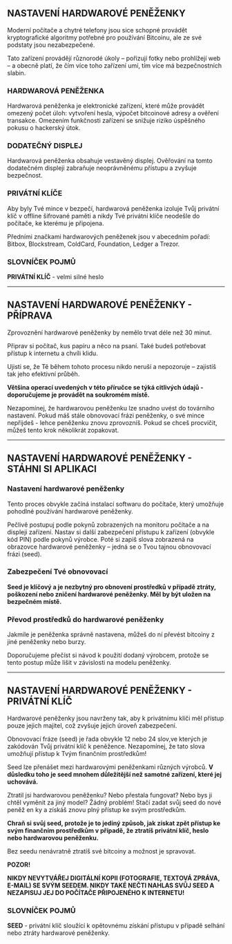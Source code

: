 ## NASTAVENÍ HARDWAROVÉ PENĚŽENKY

Moderní počítače a chytré telefony jsou sice schopné provádět kryptografické algoritmy potřebné pro používání Bitcoinu, ale ze své podstaty jsou nezabezpečené.

Tato zařízení provádějí různorodé úkoly – pořizují fotky nebo prohlížejí web – a obecně platí, že čím více toho zařízení umí, tím více má bezpečnostních slabin.

### HARDWAROVÁ PENĚŽENKA

Hardwarová peněženka je elektronické zařízení, které může provádět omezený počet úloh: vytvoření hesla, výpočet bitcoinové adresy a ověření transakce. Omezením funkčnosti zařízení se snižuje riziko úspěšného pokusu o hackerský útok.

### DODATEČNÝ DISPLEJ

Hardwarová peněženka obsahuje vestavěný displej. Ověřování na tomto dodatečném displeji zabraňuje neoprávněnému přístupu a zvyšuje bezpečnost.

### PRIVÁTNÍ KLÍČE

Aby byly Tvé mince v bezpečí, hardwarová peněženka izoluje Tvůj privátní klíč v offline šifrované paměti a nikdy Tvé privátní klíče neodešle do počítače, ke kterému je připojena.

Předními značkami hardwarových peněženek jsou v abecedním pořadí: Bitbox, Blockstream, ColdCard, Foundation, Ledger a Trezor.

### SLOVNÍČEK POJMŮ

**PRIVÁTNÍ KLÍČ** - velmi silné heslo

***

## NASTAVENÍ HARDWAROVÉ PENĚŽENKY - PŘÍPRAVA

Zprovoznění hardwarové peněženky by nemělo trvat déle než 30 minut.

Připrav si počítač, kus papíru a něco na psaní. Také budeš potřebovat přístup k internetu a chvíli klidu.

Ujisti se, že Tě během tohoto procesu nikdo neruší a nepozoruje – zajistíš tak jeho efektivní průběh.

**Většina operací uvedených v této příručce se týká citlivých údajů - doporučujeme je provádět na soukromém místě.**

Nezapomínej, že hardwarovou peněženku lze snadno uvést do továrního nastavení. Pokud máš stále obnovovací frázi peněženky, o své mince nepřijdeš - lehce peněženku znovu zprovozníš. Pokud se chceš procvičit, můžeš tento krok několikrát zopakovat.

***

## NASTAVENÍ HARDWAROVÉ PENĚŽENKY - STÁHNI SI APLIKACI

### Nastavení hardwarové peněženky

Tento proces obvykle začíná instalací softwaru do počítače, který umožňuje pohodlné používání hardwarové peněženky.

Pečlivě postupuj podle pokynů zobrazených na monitoru počítače a na displeji zařízení. Nastav si další zabezpečení přístupu k zařízení (obvykle kód PIN) podle pokynů výrobce. Poté si zapiš slova zobrazená na obrazovce hardwarové peněženky – jedná se o Tvou tajnou obnovovací frázi (seed).

### Zabezpečení Tvé obnovovací

**Seed je klíčový a je nezbytný pro obnovení prostředků v případě ztráty, poškození nebo zničení hardwarové peněženky. Měl by být uložen na bezpečném místě.**

### Převod prostředků do hardwarové peněženky

Jakmile je peněženka správně nastavena, můžeš do ní převést bitcoiny z jiné peněženky nebo burzy.

Doporučujeme přečíst si návod k použití dodaný výrobcem, protože se tento postup může lišit v závislosti na modelu peněženky.

***

## NASTAVENÍ HARDWAROVÉ PENĚŽENKY - PRIVÁTNÍ KLÍČ

Hardwarové peněženky jsou navrženy tak, aby k privátnímu klíči měl přístup pouze jejich majitel, což zvyšuje jejich úroveň zabezpečení.

Obnovovací fráze (seed) je řada obvykle 12 nebo 24 slov,ve kterých je zakódován Tvůj privátní klíč k peněžence. Nezapomínej, že tato slova umožňují přístup k Tvým finančním prostředkům!

Seed lze přenášet mezi hardwarovými peněženkami různých výrobců. **V důsledku toho je seed mnohem důležitější než samotné zařízení, které jej uchovává.**

Ztratil jsi hardwarovou peněženku? Nebo přestala fungovat? Nebo bys ji chtěl vyměnit za jiný model? Žádný problém! Stačí zadat svůj seed do nové peněž en ky a získáš znovu plný přístup ke svým prostředkům.

**Chraň si svůj seed, protože je to jediný způsob, jak získat zpět přístup ke svým finančním prostředkům v případě, že ztratíš privátní klíč, heslo nebo hardwarovou peněženku.**

Bez seedu nenávratně ztratíš své bitcoiny a možnost je spravovat.

**POZOR!**

**NIKDY NEVYTVÁŘEJ DIGITÁLNÍ KOPII (FOTOGRAFIE, TEXTOVÁ ZPRÁVA, E-MAIL) SE SVÝM SEEDEM. NIKDY TAKÉ NEČTI NAHLAS SVŮJ SEED A NEZAPISUJ JEJ DO POČÍTAČE PŘIPOJENÉHO K INTERNETU!**

### SLOVNÍČEK POJMŮ

**SEED** - privátní klíč sloužící k opětovnému získání přístupu v případě selhání nebo ztráty hardwarové peněženky.